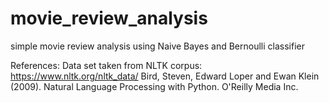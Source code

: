 # movie_review_analysis

simple movie review analysis using Naive Bayes and Bernoulli classifier

References:
Data set taken from NLTK corpus: https://www.nltk.org/nltk_data/
Bird, Steven, Edward Loper and Ewan Klein (2009). Natural Language Processing with Python.  O'Reilly Media Inc.
